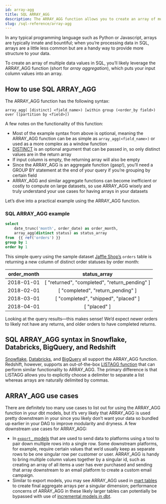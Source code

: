 ```yaml
---
id: array-agg
title: SQL ARRAY_AGG
description: The ARRAY_AGG function allows you to create an array of multiple data values in SQL.
slug: /sql-reference/array-agg
---
```


<head>
    <title>Working with the SQL ARRAY_AGG function</title>
</head>

In any typical programming language such as Python or Javascript, arrays are typically innate and bountiful; when you’re processing data in SQL, arrays are a little less common but are a handy way to provide more structure to your data.

To create an array of multiple data values in SQL, you’ll likely leverage the ARRAY_AGG function (short for *array aggregation*), which puts your input column values into an array.

## How to use SQL ARRAY_AGG

The ARRAY_AGG function has the following syntax:

`array_agg( [distinct] <field_name>) [within group (<order_by field>) over ([partition by <field>])`

A few notes on the functionality of this function:
- Most of the example syntax from above is optional, meaning the ARRAY_AGG function can be as simple as `array_agg(<field_name>)` or used as a more complex as a window function
- [DISTINCT](/sql-reference/distinct) is an optional argument that can be passed in, so only distinct values are in the return array
- If input column is empty, the returning array will also be empty
- Since the ARRAY_AGG is an aggregate function (gasp!), you’ll need a GROUP BY statement at the end of your query if you’re grouping by certain field
- ARRAY_AGG and similar aggregate functions can become inefficient or costly to compute on large datasets, so use ARRAY_AGG wisely and truly understand your use cases for having arrays in your datasets

Let’s dive into a practical example using the ARRAY_AGG function.

### SQL ARRAY_AGG example

```sql
select
    date_trunc('month', order_date) as order_month,
    array_agg(distinct status) as status_array
from  {{ ref('orders') }}
group by 1
order by 1
```

This simple query using the sample dataset [Jaffle Shop’s](https://github.com/dbt-labs/jaffle_shop) `orders` table is returning a new column of distinct order statuses by order month:

| order_month | status_array |
|:---:|:---:|
| 2018-01-01 | [ "returned", "completed", "return_pending" ] |
| 2018-02-01 | [ "completed", "return_pending" ] |
| 2018-03-01 | [ "completed", "shipped", "placed" ] |
| 2018-04-01 | [ "placed" ] |

Looking at the query results—this makes sense! We’d expect newer orders to likely not have any returns, and older orders to have completed returns.

## SQL ARRAY_AGG syntax in Snowflake, Databricks, BigQuery, and Redshift

[Snowflake](https://docs.snowflake.com/en/sql-reference/functions/array_agg.html), [Databricks](https://docs.databricks.com/sql/language-manual/functions/array_agg.html), and [BigQuery](https://cloud.google.com/bigquery/docs/reference/standard-sql/aggregate_functions#array_agg) all support the ARRAY_AGG function. Redshift, however, supports an out-of-the-box [LISTAGG function](https://docs.aws.amazon.com/redshift/latest/dg/r_LISTAGG.html) that can perform similar functionality to ARRAY_AGG. The primary difference is that LISTAGG allows you to explicitly choose a delimiter to separate a list whereas arrays are naturally delimited by commas.

## ARRAY_AGG use cases

There are definitely too many use cases to list out for using the ARRAY_AGG function in your dbt models, but it’s very likely that ARRAY_AGG is used pretty downstream in your <Term id="dag" /> since you likely don’t want your data so bundled up earlier in your DAG to improve modularity and <Term id="dry">dryness</Term>. A few downstream use cases for ARRAY_AGG:

- In [`export_` models](https://www.getdbt.com/open-source-data-culture/reverse-etl-playbook) that are used to send data to platforms using a <Term id="reverse-etl" /> tool to pair down multiple rows into a single row. Some downstream platforms, for example, require certain values that we’d usually keep as separate rows to be one singular row per customer or user. ARRAY_AGG is handy to bring multiple column values together by a singular id, such as creating an array of all items a user has ever purchased and sending that array downstream to an email platform to create a custom email campaign.
- Similar to export models, you may see ARRAY_AGG used in [mart tables](https://docs.getdbt.com/best-practices/how-we-structure/4-marts) to create final aggregate arrays per a singular dimension; performance concerns of ARRAY_AGG in these likely larger tables can potentially be bypassed with use of [incremental models in dbt](https://docs.getdbt.com/docs/build/incremental-models).
